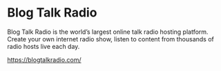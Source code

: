 # Blog Talk Radio
Blog Talk Radio is the world’s largest online talk radio hosting platform. Create your own internet radio show, listen to content from thousands of radio hosts live each day.

https://blogtalkradio.com/
